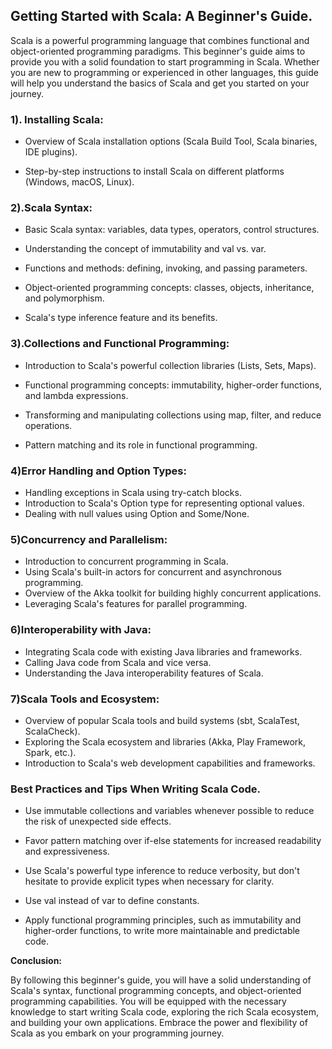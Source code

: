 ## **Getting Started with Scala: A Beginner's Guide.**

Scala is a powerful programming language that combines functional and object-oriented programming paradigms. This beginner's guide aims to provide you with a solid foundation to start programming in Scala. Whether you are new to programming or experienced in other languages, this guide will help you understand the basics of Scala and get you started on your journey.


### **1). Installing Scala:**

- Overview of Scala installation options (Scala Build Tool, Scala binaries, IDE plugins).

- Step-by-step instructions to install Scala on different platforms (Windows, macOS, Linux).

### **2).Scala Syntax:**

- Basic Scala syntax: variables, data types, operators, control structures.

- Understanding the concept of immutability and val vs. var.

- Functions and methods: defining, invoking, and passing parameters.

- Object-oriented programming concepts: classes, objects, inheritance, and polymorphism.

- Scala's type inference feature and its benefits.


### **3).Collections and Functional Programming:**

- Introduction to Scala's powerful collection libraries (Lists, Sets, Maps).

- Functional programming concepts: immutability, higher-order functions, and lambda expressions.

- Transforming and manipulating collections using map, filter, and reduce operations.

- Pattern matching and its role in functional programming.

### **4)Error Handling and Option Types:**

- Handling exceptions in Scala using try-catch blocks.
- Introduction to Scala's Option type for representing optional values.
- Dealing with null values using Option and Some/None.

### **5)Concurrency and Parallelism:**

- Introduction to concurrent programming in Scala.
- Using Scala's built-in actors for concurrent and asynchronous programming.
- Overview of the Akka toolkit for building highly concurrent applications.
- Leveraging Scala's features for parallel programming.

### **6)Interoperability with Java:**
- Integrating Scala code with existing Java libraries and frameworks.
- Calling Java code from Scala and vice versa.
- Understanding the Java interoperability features of Scala.

### **7)Scala Tools and Ecosystem:**

- Overview of popular Scala tools and build systems (sbt, ScalaTest, ScalaCheck).
- Exploring the Scala ecosystem and libraries (Akka, Play Framework, Spark, etc.).
- Introduction to Scala's web development capabilities and frameworks.




### **Best Practices and Tips When Writing Scala Code.**

- Use immutable collections and variables whenever possible to reduce the risk of unexpected side effects.

- Favor pattern matching over if-else statements for increased readability and expressiveness.

- Use Scala's powerful type inference to reduce verbosity, but don't hesitate to provide explicit types when necessary for clarity.

- Use val instead of var to define constants.

- Apply functional programming principles, such as immutability and higher-order functions, to write more maintainable and predictable code.



**Conclusion:**

By following this beginner's guide, you will have a solid understanding of Scala's syntax, functional programming concepts, and object-oriented programming capabilities. You will be equipped with the necessary knowledge to start writing Scala code, exploring the rich Scala ecosystem, and building your own applications. Embrace the power and flexibility of Scala as you embark on your programming journey. 